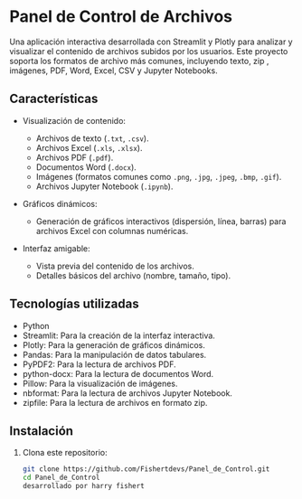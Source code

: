 # Panel de Control de Archivos

Una aplicación interactiva desarrollada con Streamlit y Plotly para analizar y visualizar el contenido de archivos subidos por los usuarios. Este proyecto soporta los formatos de archivo más comunes, incluyendo texto, zip ,  imágenes, PDF, Word, Excel, CSV y Jupyter Notebooks.

## Características

- Visualización de contenido:
  - Archivos de texto (`.txt`, `.csv`).
  - Archivos Excel (`.xls`, `.xlsx`).
  - Archivos PDF (`.pdf`).
  - Documentos Word (`.docx`).
  - Imágenes (formatos comunes como `.png`, `.jpg`, `.jpeg`, `.bmp`, `.gif`).
  - Archivos Jupyter Notebook (`.ipynb`).

- Gráficos dinámicos:
  - Generación de gráficos interactivos (dispersión, línea, barras) para archivos Excel con columnas numéricas.

- Interfaz amigable:
  - Vista previa del contenido de los archivos.
  - Detalles básicos del archivo (nombre, tamaño, tipo).

## Tecnologías utilizadas

- Python
- Streamlit: Para la creación de la interfaz interactiva.
- Plotly: Para la generación de gráficos dinámicos.
- Pandas: Para la manipulación de datos tabulares.
- PyPDF2: Para la lectura de archivos PDF.
- python-docx: Para la lectura de documentos Word.
- Pillow: Para la visualización de imágenes.
- nbformat: Para la lectura de archivos Jupyter Notebook.
- zipfile: Para la lectura de archivos en formato zip.




## Instalación

1. Clona este repositorio:
   ```bash
   git clone https://github.com/Fishertdevs/Panel_de_Control.git
   cd Panel_de_Control
   desarrollado por harry fishert 